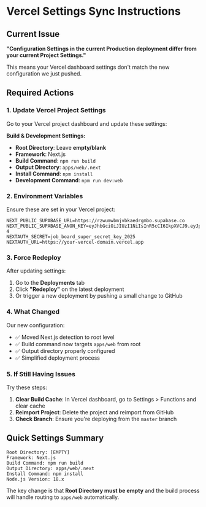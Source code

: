 # Vercel Settings Sync Instructions

## Current Issue
**"Configuration Settings in the current Production deployment differ from your current Project Settings."**

This means your Vercel dashboard settings don't match the new configuration we just pushed.

## Required Actions

### 1. Update Vercel Project Settings
Go to your Vercel project dashboard and update these settings:

**Build & Development Settings:**
- **Root Directory**: Leave **empty/blank**
- **Framework**: Next.js
- **Build Command**: `npm run build`
- **Output Directory**: `apps/web/.next`
- **Install Command**: `npm install`
- **Development Command**: `npm run dev:web`

### 2. Environment Variables
Ensure these are set in your Vercel project:
```
NEXT_PUBLIC_SUPABASE_URL=https://rzwumwbmjvbkaedrgmbo.supabase.co
NEXT_PUBLIC_SUPABASE_ANON_KEY=eyJhbGciOiJIUzI1NiIsInR5cCI6IkpXVCJ9.eyJpc3MiOiJzdXBhYmFzZSIsInJlZiI6InJ6d3Vtd2JtanZia2FlZHJnbWJvIiwicm9sZSI6ImFub24iLCJpYXQiOjE3NTE0Njc0NjQsImV4cCI6MjA2NzA0MzQ2NH0.JwhIeTEdqCAQ9dU5epmB5lfgqBqJlJ82QeeyZatnV-4
NEXTAUTH_SECRET=job_board_super_secret_key_2025
NEXTAUTH_URL=https://your-vercel-domain.vercel.app
```

### 3. Force Redeploy
After updating settings:
1. Go to the **Deployments** tab
2. Click **"Redeploy"** on the latest deployment
3. Or trigger a new deployment by pushing a small change to GitHub

### 4. What Changed
Our new configuration:
- ✅ Moved Next.js detection to root level
- ✅ Build command now targets `apps/web` from root
- ✅ Output directory properly configured
- ✅ Simplified deployment process

### 5. If Still Having Issues
Try these steps:
1. **Clear Build Cache**: In Vercel dashboard, go to Settings > Functions and clear cache
2. **Reimport Project**: Delete the project and reimport from GitHub
3. **Check Branch**: Ensure you're deploying from the `master` branch

## Quick Settings Summary
```
Root Directory: [EMPTY]
Framework: Next.js
Build Command: npm run build
Output Directory: apps/web/.next
Install Command: npm install
Node.js Version: 18.x
```

The key change is that **Root Directory must be empty** and the build process will handle routing to `apps/web` automatically.
